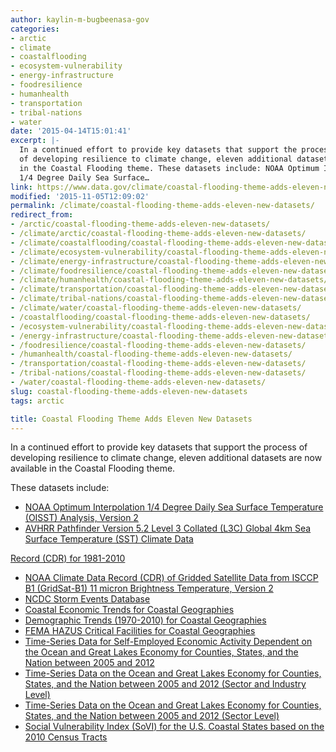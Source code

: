 ```yaml
---
author: kaylin-m-bugbeenasa-gov
categories:
- arctic
- climate
- coastalflooding
- ecosystem-vulnerability
- energy-infrastructure
- foodresilience
- humanhealth
- transportation
- tribal-nations
- water
date: '2015-04-14T15:01:41'
excerpt: |-
  In a continued effort to provide key datasets that support the process
  of developing resilience to climate change, eleven additional datasets are now available
  in the Coastal Flooding theme. These datasets include: NOAA Optimum Interpolation
  1/4 Degree Daily Sea Surface…
link: https://www.data.gov/climate/coastal-flooding-theme-adds-eleven-new-datasets/
modified: '2015-11-05T12:09:02'
permalink: /climate/coastal-flooding-theme-adds-eleven-new-datasets/
redirect_from:
- /arctic/coastal-flooding-theme-adds-eleven-new-datasets/
- /climate/arctic/coastal-flooding-theme-adds-eleven-new-datasets/
- /climate/coastalflooding/coastal-flooding-theme-adds-eleven-new-datasets/
- /climate/ecosystem-vulnerability/coastal-flooding-theme-adds-eleven-new-datasets/
- /climate/energy-infrastructure/coastal-flooding-theme-adds-eleven-new-datasets/
- /climate/foodresilience/coastal-flooding-theme-adds-eleven-new-datasets/
- /climate/humanhealth/coastal-flooding-theme-adds-eleven-new-datasets/
- /climate/transportation/coastal-flooding-theme-adds-eleven-new-datasets/
- /climate/tribal-nations/coastal-flooding-theme-adds-eleven-new-datasets/
- /climate/water/coastal-flooding-theme-adds-eleven-new-datasets/
- /coastalflooding/coastal-flooding-theme-adds-eleven-new-datasets/
- /ecosystem-vulnerability/coastal-flooding-theme-adds-eleven-new-datasets/
- /energy-infrastructure/coastal-flooding-theme-adds-eleven-new-datasets/
- /foodresilience/coastal-flooding-theme-adds-eleven-new-datasets/
- /humanhealth/coastal-flooding-theme-adds-eleven-new-datasets/
- /transportation/coastal-flooding-theme-adds-eleven-new-datasets/
- /tribal-nations/coastal-flooding-theme-adds-eleven-new-datasets/
- /water/coastal-flooding-theme-adds-eleven-new-datasets/
slug: coastal-flooding-theme-adds-eleven-new-datasets
tags: arctic

title: Coastal Flooding Theme Adds Eleven New Datasets
---
```


In a continued effort to provide key datasets that support the process of developing resilience to climate change, eleven additional datasets are now available in the Coastal Flooding theme.

These datasets include:

* [NOAA Optimum Interpolation 1/4 Degree Daily Sea Surface Temperature (OISST) Analysis, Version 2](http://catalog.data.gov/dataset/noaa-optimum-interpolation-1-4-degree-daily-sea-surface-temperature-oisst-analysis-version-2)
* [AVHRR Pathfinder Version 5.2 Level 3 Collated (L3C) Global 4km Sea Surface Temperature (SST) Climate Data](http://catalog.data.gov/dataset/avhrr-pathfinder-version-5-2-level-3-collated-l3c-global-4km-sea-surface-temperature-1981-2010)

[Record (CDR) for 1981-2010](http://catalog.data.gov/dataset/avhrr-pathfinder-version-5-2-level-3-collated-l3c-global-4km-sea-surface-temperature-1981-2010)
* [NOAA Climate Data Record (CDR) of Gridded Satellite Data from ISCCP B1 (GridSat-B1) 11 micron Brightness Temperature, Version 2](http://catalog.data.gov/dataset/noaa-climate-data-record-cdr-of-gridded-satellite-data-from-isccp-b1-gridsat-b1-11-micron-brigh)
* [NCDC Storm Events Database](http://catalog.data.gov/dataset/ncdc-storm-events-database)
* [Coastal Economic Trends for Coastal Geographies](http://catalog.data.gov/dataset/coastal-economic-trends-for-coastal-geographies)
* [Demographic Trends (1970-2010) for Coastal Geographies](http://catalog.data.gov/dataset/demographic-trends-1970-2010-for-coastal-geographies)
* [FEMA HAZUS Critical Facilities for Coastal Geographies](http://catalog.data.gov/dataset/fema-hazus-critical-facilities-for-coastal-geographies)
* [Time-Series Data for Self-Employed Economic Activity Dependent on the Ocean and Great Lakes Economy for Counties, States, and the Nation between 2005 and 2012](http://catalog.data.gov/dataset/time-series-data-for-self-employed-economic-activity-dependent-on-the-ocean-and-great-lake-2012)
* [Time-Series Data on the Ocean and Great Lakes Economy for Counties, States, and the Nation between 2005 and 2012 (Sector and Industry Level)](http://catalog.data.gov/dataset/time-series-data-on-the-ocean-and-great-lakes-economy-for-counties-states-and-the-nation-betwee)
* [Time-Series Data on the Ocean and Great Lakes Economy for Counties, States, and the Nation between 2005 and 2012 (Sector Level)](http://catalog.data.gov/dataset/time-series-data-on-the-ocean-and-great-lakes-economy-for-counties-states-and-the-nation-betweecd639)
* [Social Vulnerability Index (SoVI) for the U.S. Coastal States based on the 2010 Census Tracts](http://catalog.data.gov/dataset/social-vulnerability-index-sovi-for-the-u-s-coastal-states-based-on-the-2010-census-tracts)
